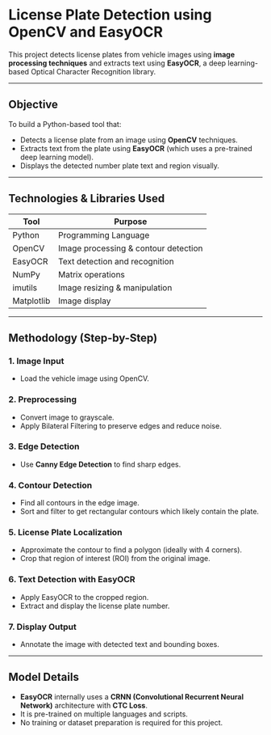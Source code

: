 #  License Plate Detection using OpenCV and EasyOCR

This project detects license plates from vehicle images using **image processing techniques** and extracts text using **EasyOCR**, a deep learning-based Optical Character Recognition library.

---

##  Objective

To build a Python-based tool that:
- Detects a license plate from an image using **OpenCV** techniques.
- Extracts text from the plate using **EasyOCR** (which uses a pre-trained deep learning model).
- Displays the detected number plate text and region visually.

---

##  Technologies & Libraries Used

| Tool | Purpose |
|------|---------|
| Python | Programming Language |
| OpenCV | Image processing & contour detection |
| EasyOCR | Text detection and recognition |
| NumPy | Matrix operations |
| imutils | Image resizing & manipulation |
| Matplotlib | Image display |

---

##  Methodology (Step-by-Step)

###  1. **Image Input**
- Load the vehicle image using OpenCV.

###  2. **Preprocessing**
- Convert image to grayscale.
- Apply Bilateral Filtering to preserve edges and reduce noise.

###  3. **Edge Detection**
- Use **Canny Edge Detection** to find sharp edges.

###  4. **Contour Detection**
- Find all contours in the edge image.
- Sort and filter to get rectangular contours which likely contain the plate.

###  5. **License Plate Localization**
- Approximate the contour to find a polygon (ideally with 4 corners).
- Crop that region of interest (ROI) from the original image.

###  6. **Text Detection with EasyOCR**
- Apply EasyOCR to the cropped region.
- Extract and display the license plate number.

###  7. **Display Output**
- Annotate the image with detected text and bounding boxes.

---

##  Model Details

- **EasyOCR** internally uses a **CRNN (Convolutional Recurrent Neural Network)** architecture with **CTC Loss**.
- It is pre-trained on multiple languages and scripts.
- No training or dataset preparation is required for this project.

